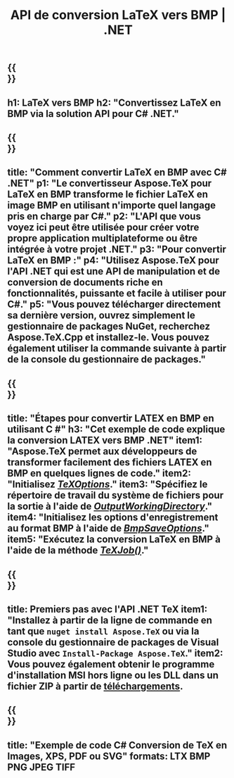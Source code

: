 ﻿---
translation: true
template: /_templates/_conversion-child-net.md
title: API de conversion LaTeX vers BMP | .NET
description: Fonctionnalité de conversion LaTeX vers BMP. Intégrez cette bibliothèque .NET sur site dans votre projet ou utilisez des applications multiplateformes pour convertir LaTeX en BMP.
keywords: 'latex vers bmp api net, latex2bmp intègre c #'
url: /net/conversion/latex-to-bmp/
family: tex
platformtag: net
feature: conversion
informat: LATEX
outformat: BMP
otherformats: PNG JPEG TIFF PDF SVG XPS
---

{{<section banner>}}
---
h1: LaTeX vers BMP
h2: "Convertissez LaTeX en BMP via la solution API pour C# .NET."
---

{{<section overview>}}
---
title: "Comment convertir LaTeX en BMP avec C# .NET"
p1: "Le convertisseur Aspose.TeX pour LaTeX en BMP transforme le fichier LaTeX en image BMP en utilisant n'importe quel langage pris en charge par C#."
p2: "L'API que vous voyez ici peut être utilisée pour créer votre propre application multiplateforme ou être intégrée à votre projet .NET."
p3: "Pour convertir LaTeX en BMP :"
p4: "Utilisez Aspose.TeX pour l'API .NET qui est une API de manipulation et de conversion de documents riche en fonctionnalités, puissante et facile à utiliser pour C#."
p5: "Vous pouvez télécharger directement sa dernière version, ouvrez simplement le gestionnaire de packages NuGet, recherchez Aspose.TeX.Cpp et installez-le. Vous pouvez également utiliser la commande suivante à partir de la console du gestionnaire de packages."
---

{{<section feature1>}}
---
title: "Étapes pour convertir LATEX en BMP en utilisant C #"
h3: "Cet exemple de code explique la conversion LATEX vers BMP .NET"
item1: "Aspose.TeX permet aux développeurs de transformer facilement des fichiers LATEX en BMP en quelques lignes de code."
item2: "Initialisez [*TeXOptions*](https://reference.aspose.com/tex/net/aspose.tex/texoptions/)."
item3: "Spécifiez le répertoire de travail du système de fichiers pour la sortie à l'aide de [*OutputWorkingDirectory*](https://reference.aspose.com/tex/net/aspose.tex/texoptions/outputworkingdirectory/)."
item4: "Initialisez les options d'enregistrement au format BMP à l'aide de [*BmpSaveOptions*](https://reference.aspose.com/tex/net/aspose.tex.presentation.image/bmpsaveoptions/)."
item5: "Exécutez la conversion LaTeX en BMP à l'aide de la méthode [*TeXJob()*](https://reference.aspose.com/tex/net/aspose.tex/texjob/)."
---

{{<section feature2>}}
---
title: Premiers pas avec l'API .NET TeX
item1: "Installez à partir de la ligne de commande en tant que ```nuget install Aspose.TeX``` ou via la console du gestionnaire de packages de Visual Studio avec ```Install-Package Aspose.TeX```."
item2: Vous pouvez également obtenir le programme d'installation MSI hors ligne ou les DLL dans un fichier ZIP à partir de [téléchargements](https://releases.aspose.com/tex/net).
---

{{<section widget>}}
---
title: "Exemple de code C# Conversion de TeX en Images, XPS, PDF ou SVG"
formats: LTX BMP PNG JPEG TIFF
---

